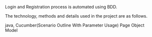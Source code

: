 Login and Registration process is automated using BDD.

The technology, methods and details used in the project are as follows.

java,
Cucumber(Scenario Outline With Parameter Usage)
Page Object Model
